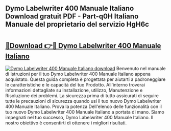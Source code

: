 ## Dymo Labelwriter 400 Manuale Italiano Download gratuit PDF - Part-q0H Italiano Manuale del proprietario del servizio HgH6c

# <h2><a href="http://dfairrv.blite.top/?on=Dymo+Labelwriter+400+Manuale+Italiano">🔗Download 👉🔴 Dymo Labelwriter 400 Manuale Italiano</a></h2>

[![Dymo Labelwriter 400 Manuale Italiano download](https://i.imgur.com/lujVjoI.png)](http://dfairrv.blite.top/?on=Dymo+Labelwriter+400+Manuale+Italiano)
Benvenuto nel manuale di Istruzioni per il tuo Dymo Labelwriter 400 Manuale Italiano appena acquistato. Questa guida completa è progettata per aiutarti a padroneggiare le caratteristiche e le capacità del tuo Prodotto. All'interno troverai informazioni dettagliate su Installazione, utilizzo, Manutenzione e Risoluzione dei problemi. La sicurezza prima di tutto assicurati di seguire tutte le precauzioni di sicurezza quando usi il tuo nuovo Dymo Labelwriter 400 Manuale Italiano. Prova la potenza Dell'elenco delle funzionalità con il tuo nuovo Dymo Labelwriter 400 Manuale Italiano a portata di mano. Siamo impegnati nel tuo successo, Dymo Labelwriter 400 Manuale Italiano. Il nostro obiettivo è consentirti di ottenere i migliori risultati.
